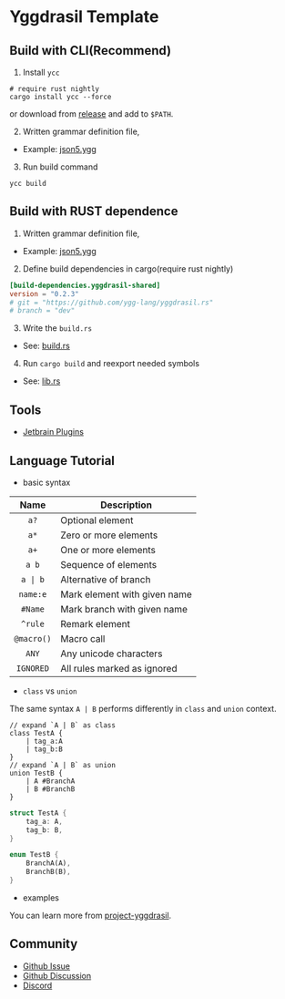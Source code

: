 Yggdrasil Template
==================

## Build with CLI(Recommend)

1. Install `ycc`

```shell
# require rust nightly
cargo install ycc --force
```

or download from [release](https://github.com/ygg-lang/yggdrasil.rs/releases) and add to `$PATH`.

2. Written grammar definition file,
- Example: [json5.ygg](projects/build_by_dep/grammars/json5.ygg)

3. Run build command

```
ycc build
```


## Build with RUST dependence 

1. Written grammar definition file, 
  - Example: [json5.ygg](projects/build_by_dep/grammars/json5.ygg)

2. Define build dependencies in cargo(require rust nightly)

```toml
[build-dependencies.yggdrasil-shared]
version = "0.2.3"
# git = "https://github.com/ygg-lang/yggdrasil.rs"
# branch = "dev"
```

3. Write the `build.rs`

- See: [build.rs](projects/build_by_dep/build.rs)

4. Run `cargo build` and reexport needed symbols

- See: [lib.rs](projects/build_by_dep/src/lib.rs)

## Tools

- [Jetbrain Plugins](https://plugins.jetbrains.com/plugin/20594-yggdrasil-support)

## Language Tutorial

- basic syntax

|    Name    | Description                  |
|:----------:|------------------------------|
|    `a?`    | Optional element             |
|    `a*`    | Zero or more elements        |
|    `a+`    | One or more elements         |
|   `a b`    | Sequence of elements         |
|  `a \| b`  | Alternative of branch        |
|  `name:e`  | Mark element with given name |
|  `#Name`   | Mark branch with given name  |      
|  `^rule`   | Remark element               |
| `@macro()` | Macro call                   |        
|   `ANY`    | Any unicode characters       |
| `IGNORED`  | All rules marked as ignored  |

- `class` vs `union`

The same syntax `A | B` performs differently in `class` and `union` context.

```yggdrasil
// expand `A | B` as class
class TestA {
    | tag_a:A 
    | tag_b:B
}
// expand `A | B` as union
union TestB {
    | A #BranchA
    | B #BranchB
}
```

```rust
struct TestA {
    tag_a: A,
    tag_b: B,
}

enum TestB {
    BranchA(A),
    BranchB(B),
}
```

- examples

You can learn more from [project-yggdrasil](https://github.com/ygg-lang/project-yggdrasil/tree/master/languages).

## Community

- [Github Issue](https://github.com/ygg-lang/yggdrasil.rs/issues)
- [Github Discussion](https://github.com/ygg-lang/project-yggdrasil/discussions)
- [Discord](https://discord.gg/rDScD9GyUC)
